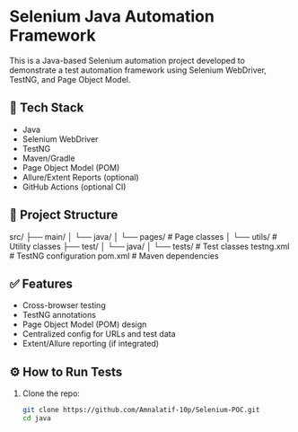 # Selenium Java Automation Framework

This is a Java-based Selenium automation project developed to demonstrate a test automation framework using Selenium WebDriver, TestNG, and Page Object Model.

## 🚀 Tech Stack

- Java
- Selenium WebDriver
- TestNG
- Maven/Gradle
- Page Object Model (POM)
- Allure/Extent Reports (optional)
- GitHub Actions (optional CI)

## 📁 Project Structure

src/
├── main/
│ └── java/
│ └── pages/ # Page classes
│ └── utils/ # Utility classes
├── test/
│ └── java/
│ └── tests/ # Test classes
testng.xml # TestNG configuration
pom.xml # Maven dependencies

## ✅ Features

- Cross-browser testing
- TestNG annotations
- Page Object Model (POM) design
- Centralized config for URLs and test data
- Extent/Allure reporting (if integrated)

## ⚙️ How to Run Tests

1. Clone the repo:
   ```bash
   git clone https://github.com/Amnalatif-10p/Selenium-POC.git
   cd java
  
